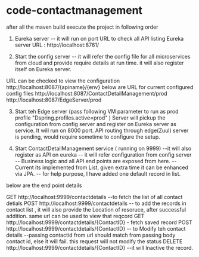 # code-contactmanagement

after all the maven build execute the project in following order

1. Eureka server -- it will run on port
URL to check all API listing
Eureka server URL : http://localhost:8761/



2. Start the config server -- it will refer the config file for all microservices from cloud and provide require details at run time.
it will also register itself on Eureka server.

URL can be checked to view the configuration
http://localhost:8087/{apiname}/{env}
below are URL for current configured config files
http://localhost:8087/ContactDetailManagement/prod 
http://localhost:8087/EdgeServer/prod


3. Start teh Edge server (pass following VM parameter to run as prod profile "Dspring.profiles.active=prod" )
 Server will pickup the configuration from config server and register on Eureka server as service.
It will run on 8000 port. 
API routing through edge(Zuul) server is pending, would require sometime to configure the setup.


4. Start ContactDetailManagement service  ( running on 9999)
--it will also register as API on eureka
-- it will refer configuration from config server
-- Business logic and all API end points are exposed from here.
-- Current its implemented from List, given extra time it can be enhanced via JPA.
-- for help purpose, I have added one default record in list.


below are the end point details

GET  http://localhost:9999/contactdetails  --to fetch the list of all contact detials
POST http://localhost:9999/contactdetails  -- to add the records in contact list , it will also provide the Location of resoruce, after successful addition.
                                                same url can be used to view that reqcord
GET http://localhost:9999/contactdetails/{ContactID}  - fetch saved record
POST http://localhost:9999/contactdetails/{ContactID}  -- to Modify teh contact details --passing contactid from url should match from passing body contact id, else it will fail.
                                                           this request will not modify the status
DELETE http://localhost:9999/contactdetails/{ContactID} --it will Inactive the record.



  








